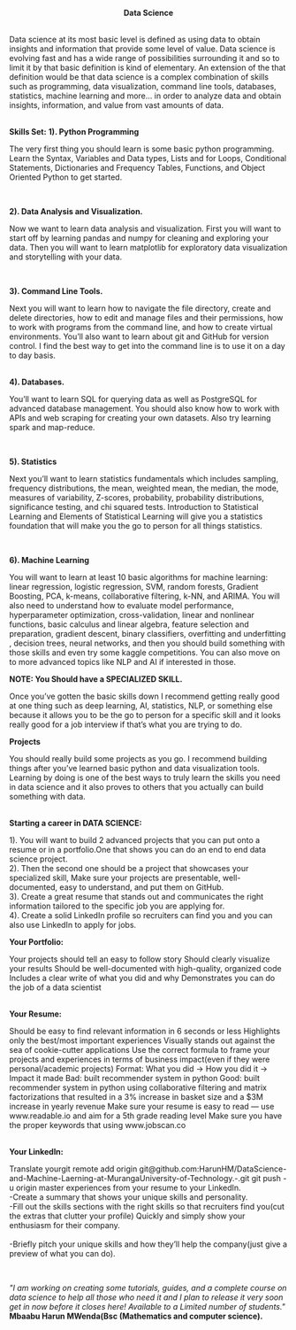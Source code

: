 <b> <center> Data Science </center></b> <br>
<p>Data science at its most basic level is defined as using data to obtain insights and information that provide some level of value. Data science is evolving fast and has a wide range of possibilities surrounding it and so to limit it by that basic definition is kind of elementary. An extension of the that definition would be that data science is a complex combination of skills such as programming, data visualization, command line tools, databases, statistics, machine learning and more… in order to analyze data and obtain insights, information, and value from vast amounts of data.</p><br>
<b> Skills Set:</b>
<b>1). Python Programming </b><br>
<p>The very first thing you should learn is some basic python programming. Learn the Syntax, Variables and Data types, Lists and for Loops, Conditional Statements, Dictionaries and Frequency Tables, Functions, and Object Oriented Python to get started.</p><br>


<b>2). Data Analysis and Visualization.</b><br>
<p>Now we want to learn data analysis and visualization. First you will want to start off by learning pandas and numpy for cleaning and exploring your data. Then you will want to learn matplotlib for exploratory data visualization and storytelling with your data.</p><br>


<b>3). Command Line Tools.</b><br>
<p>Next you will want to learn how to navigate the file directory, create and delete directories, how to edit and manage files and their permissions, how to work with programs from the command line, and how to create virtual environments. You’ll also want to learn about git and GitHub for version control.
I find the best way to get into the command line is to use it on a day to day basis.</p><br>
<b>4). Databases.</b><br>
<p>You’ll want to learn SQL for querying data as well as PostgreSQL for advanced database management. You should also know how to work with APIs and web scraping for creating your own datasets. Also try learning spark and map-reduce.
</p><br>

<b> 5). Statistics</b><br>
<p>Next you’ll want to learn statistics fundamentals which includes sampling, frequency distributions, the mean, weighted mean, the median, the mode, measures of variability, Z-scores, probability, probability distributions, significance testing, and chi squared tests.
Introduction to Statistical Learning and Elements of Statistical Learning will give you a statistics foundation that will make you the go to person for all things statistics.</p><br>

<b>6). Machine Learning </b><br>
<p>You will want to learn at least 10 basic algorithms for machine learning: linear regression, logistic regression, SVM, random forests, Gradient Boosting, PCA, k-means, collaborative filtering, k-NN, and ARIMA.
You will also need to understand how to evaluate model performance, hyperparameter optimization, cross-validation, linear and nonlinear functions, basic calculus and linear algebra, feature selection and preparation, gradient descent, binary classifiers, overfitting and underfitting , decision trees, neural networks, and then you should build something with those skills and even try some kaggle competitions. You can also move on to more advanced topics like NLP and AI if interested in those.</p>
<b>NOTE: You Should have a SPECIALIZED SKILL.</b> <br>
<p>Once you’ve gotten the basic skills down I recommend getting really good at one thing such as deep learning, AI, statistics, NLP, or something else because it allows you to be the go to person for a specific skill and it looks really good for a job interview if that’s what you are trying to do.
</p><b>Projects</b>
<p>You should really build some projects as you go. I recommend building things after you’ve learned basic python and data visualization tools. Learning by doing is one of the best ways to truly learn the skills you need in data science and it also proves to others that you actually can build something with data. </p>
<br>
<b>Starting a career in DATA SCIENCE: </b>
<p>
1). You will want to build 2 advanced projects that you can put onto a resume or in a portfolio.One that shows you can do an end to end data science project.<br>
2). Then the second one should be a project that showcases your specialized skill, Make sure your projects are presentable, well-documented, easy to understand, and put them on GitHub.<br>
3). Create a great resume that stands out and communicates the right information tailored to the specific job you are applying for.
<br>
4). Create a solid LinkedIn profile so recruiters can find you and you can also use LinkedIn to apply for jobs.<br></p>
<b> Your Portfolio: </b><br>
<p>Your projects should tell an easy to follow story
Should clearly visualize your results
Should be well-documented with high-quality, organized code
Includes a clear write of what you did and why
Demonstrates you can do the job of a data scientist</p><br>
<b> Your Resume: </b><br>

<p>Should be easy to find relevant information in 6 seconds or less
Highlights only the best/most important experiences
Visually stands out against the sea of cookie-cutter applications
Use the correct formula to frame your projects and experiences in terms of business impact(even if they were personal/academic projects)
Format: What you did -> How you did it -> Impact it made
Bad: built recommender system in python
Good: built recommender system in python using collaborative filtering and matrix factorizations that resulted in a 3% increase in basket size and a $3M increase in yearly revenue
Make sure your resume is easy to read — use www.readable.io and aim for a 5th grade reading level
Make sure you have the proper keywords that using www.jobscan.co </p><br>
<b>Your LinkedIn:</b><br>
<p>Translate yourgit remote add origin git@github.com:HarunHM/DataScience-and-Machine-Laerning-at-MurangaUniversity-of-Technology.-.git
git push -u origin master experiences from your resume to your LinkedIn.<br>
-Create a summary that shows your unique skills and personality.<br>
-Fill out the skills sections with the right skills so that recruiters find you(cut the extras that clutter your profile) Quickly and simply show your enthusiasm for their company.<br><br>
-Briefly pitch your unique skills and how they’ll help the company(just give a preview of what you can do).</p><br>
<p><i>"I am working on creating some tutorials, guides, and a complete course on data science to help all those who need it and I plan to release it very soon get in now before it closes here! Available to a Limited number of students."</i><b>  Mbaabu Harun MWenda(Bsc (Mathematics and computer science).</b></p>
